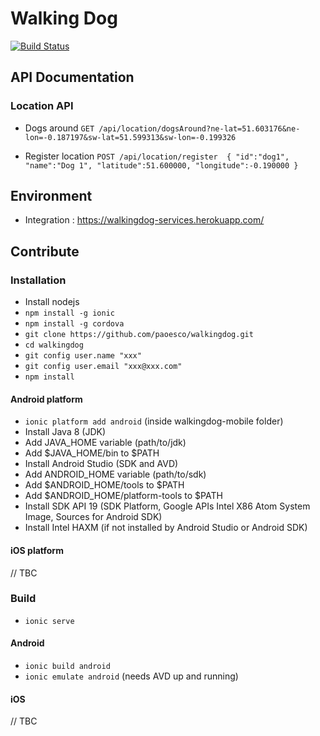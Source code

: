 Walking Dog
====
[![Build Status](https://travis-ci.org/paoesco/walkingdog.svg?branch=master)](https://travis-ci.org/paoesco/walkingdog)

## API Documentation

### Location API

- Dogs around
`GET /api/location/dogsAround?ne-lat=51.603176&ne-lon=-0.187197&sw-lat=51.599313&sw-lon=-0.199326`

- Register location
`POST /api/location/register  { "id":"dog1", "name":"Dog 1", "latitude":51.600000, "longitude":-0.190000 }`

## Environment

- Integration : https://walkingdog-services.herokuapp.com/

## Contribute

### Installation

- Install nodejs
- `npm install -g ionic`
- `npm install -g cordova`
- `git clone https://github.com/paoesco/walkingdog.git`
- `cd walkingdog`
- `git config user.name "xxx"`
- `git config user.email "xxx@xxx.com"`
- `npm install`


#### Android platform


- `ionic platform add android` (inside walkingdog-mobile folder)
- Install Java 8 (JDK)
- Add JAVA_HOME variable (path/to/jdk)
- Add $JAVA_HOME/bin to $PATH
- Install Android Studio (SDK and AVD)
- Add ANDROID_HOME variable (path/to/sdk)
- Add $ANDROID_HOME/tools to $PATH
- Add $ANDROID_HOME/platform-tools to $PATH
- Install SDK API 19 (SDK Platform, Google APIs Intel X86 Atom System Image, Sources for Android SDK)
- Install Intel HAXM (if not installed by Android Studio or Android SDK)

#### iOS platform

// TBC


### Build

- `ionic serve`

#### Android

- `ionic build android`
- `ionic emulate android` (needs AVD up and running)

#### iOS

// TBC